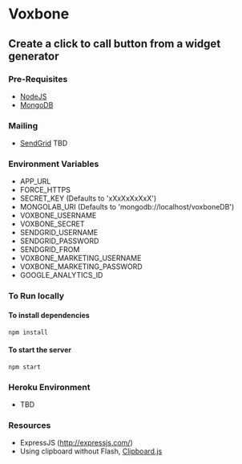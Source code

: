 # Voxbone
## Create a click to call button from a widget generator

### Pre-Requisites

* [NodeJS](https://nodejs.org)
* [MongoDB](https://nodejs.org)

### Mailing

* [SendGrid](sendgrid.com) TBD

### Environment Variables

* APP_URL
* FORCE_HTTPS
* SECRET_KEY (Defaults to 'xXxXxXxXxX')
* MONGOLAB_URI (Defaults to 'mongodb://localhost/voxboneDB')
* VOXBONE_USERNAME
* VOXBONE_SECRET
* SENDGRID_USERNAME
* SENDGRID_PASSWORD
* SENDGRID_FROM
* VOXBONE_MARKETING_USERNAME
* VOXBONE_MARKETING_PASSWORD
* GOOGLE_ANALYTICS_ID

### To Run locally

#### To install dependencies
```
npm install
```

#### To start the server
```
npm start
```

### Heroku Environment

* TBD

### Resources

* ExpressJS (http://expressjs.com/)
* Using clipboard without Flash, [Clipboard.js](https://zenorocha.github.io/clipboard.js/)
